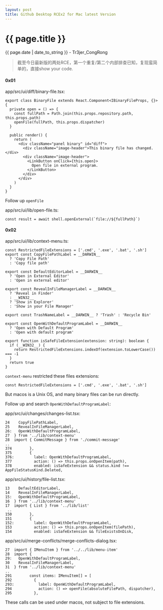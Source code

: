 ```yaml
---
layout: post
title: Github Desktop RCEx2 for Mac latest Version
---
```


{{ page.title }}
================
<p class="date">{{ page.date | date_to_string }} - Tr3jer_CongRong</p>

> 截至今日最新版的两处RCE，第一个重复/第二个内部排查已知，复现蛮简单的，直接show your code.

#### 0x01

app/src/ui/diff/binary-file.tsx:

```
export class BinaryFile extends React.Component<IBinaryFileProps, {}> {
  private open = () => {
    const fullPath = Path.join(this.props.repository.path, this.props.path)
    openFile(fullPath, this.props.dispatcher)
  }

  public render() {
    return (
      <div className="panel binary" id="diff">
        <div className="image-header">This binary file has changed.</div>
        <div className="image-header">
          <LinkButton onClick={this.open}>
            Open file in external program.
          </LinkButton>
        </div>
      </div>
    )
  }
}
```

Follow up `openFile`

app/src/ui/lib/open-file.ts:

```
const result = await shell.openExternal(`file://${fullPath}`)
```

#### 0x02

app/src/ui/lib/context-menu.ts:

```
const RestrictedFileExtensions = ['.cmd', '.exe', '.bat', '.sh']
export const CopyFilePathLabel = __DARWIN__
  ? 'Copy File Path'
  : 'Copy file path'

export const DefaultEditorLabel = __DARWIN__
  ? 'Open in External Editor'
  : 'Open in external editor'

export const RevealInFileManagerLabel = __DARWIN__
  ? 'Reveal in Finder'
  : __WIN32__
  ? 'Show in Explorer'
  : 'Show in your File Manager'

export const TrashNameLabel = __DARWIN__ ? 'Trash' : 'Recycle Bin'

export const OpenWithDefaultProgramLabel = __DARWIN__
  ? 'Open with Default Program'
  : 'Open with default program'

export function isSafeFileExtension(extension: string): boolean {
  if (__WIN32__) {
    return RestrictedFileExtensions.indexOf(extension.toLowerCase()) === -1
  }
  return true
}
```

`context-menu` restricted these files extensions:

```
const RestrictedFileExtensions = ['.cmd', '.exe', '.bat', '.sh']
```

But macos is a Unix OS, and many binary files can be run directly.

Follow up and search `OpenWithDefaultProgramLabel`:

app/src/ui/changes/changes-list.tsx:

```
24    CopyFilePathLabel,
25    RevealInFileManagerLabel,
26:   OpenWithDefaultProgramLabel,
27  } from '../lib/context-menu'
28  import { CommitMessage } from './commit-message'
..
374        },
375        {
376:         label: OpenWithDefaultProgramLabel,
377          action: () => this.props.onOpenItem(path),
378          enabled: isSafeExtension && status.kind !== AppFileStatusKind.Deleted,
```

app/src/ui/history/file-list.tsx:

```
13    DefaultEditorLabel,
14    RevealInFileManagerLabel,
15:   OpenWithDefaultProgramLabel,
16  } from '../lib/context-menu'
17  import { List } from '../lib/list'
 ..
150        },
151        {
152:         label: OpenWithDefaultProgramLabel,
153          action: () => this.props.onOpenItem(filePath),
154          enabled: isSafeExtension && fileExistsOnDisk,
```

app/src/ui/merge-conflicts/merge-conflicts-dialog.tsx:

```
27  import { IMenuItem } from '../../lib/menu-item'
28  import {
29:   OpenWithDefaultProgramLabel,
30    RevealInFileManagerLabel,
31  } from '../lib/context-menu'
..
291        const items: IMenuItem[] = [
292          {
293:           label: OpenWithDefaultProgramLabel,
294            action: () => openFile(absoluteFilePath, dispatcher),
295          },
```

These calls can be used under macos, not subject to file extensions.